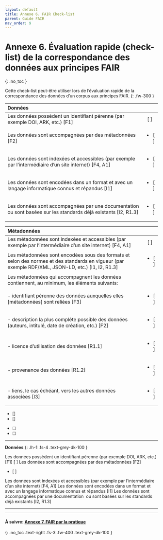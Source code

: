 ```yaml
---
layout: default
title: Annexe 6. FAIR Check-list
parent: Guide FAIR
nav_order: 9
---
```


# Annexe 6. Évaluation rapide (check-list) de la correspondance des données aux principes FAIR
{: .no_toc }

Cette check-list peut-être utiliser lors de l’évaluation rapide de la correspondance des données d’un corpus aux principes FAIR.
{: .fw-300 }

| Données  		   |			 |
:------------------|:-----------:|
| Les données possèdent un identifiant pérenne (par exemple DOI, ARK, etc.) [F1]   | [ ] |
| Les données sont accompagnées par des métadonnées [F2] |	 <ul><li>[ ]</li></ul> |
| Les données sont indexées et accessibles (par exemple par l’intermédiaire d’un site internet) [F4, A1] |	 <ul><li>[ ]</li></ul> |
| Les données sont encodées dans un format et avec un langage informatique connus et répandus [I1] |	 <ul><li>[ ]</li></ul> |
| Les données sont accompagnées par une documentation ou sont basées sur les standards déjà existants [I2, R1.3] |	 <ul><li>[ ]</li></ul> |

| Métadonnées  		   |			 |
:------------------|:-----------:|
| Les métadonnées sont indexées et accessibles (par exemple par l’intermédiaire d’un site internet) [F4, A1]   | [ ] |
| Les métadonnées sont encodées sous des formats et selon des normes et des standards en vigueur (par exemple RDF/XML, JSON-LD, etc.) [I1, I2, R1.3] |	 <ul><li>[ ]</li></ul> |
| Les métadonnées qui accompagnent les données contiennent, au minimum, les éléments suivants: | |
| <span class="margin-left">- identifiant pérenne des données auxquelles elles [métadonnées] sont reliées [F3]</span> | <ul><li>[ ]</li></ul> |
| <span class="margin-left">- description la plus complète possible des données (auteurs, intitulé, date de création, etc.) [F2]</span> | <ul><li>[ ]</li></ul> |
| <span class="margin-left">- licence d’utilisation des données [R1.1]</span> | <ul><li>[ ]</li></ul> |
| <span class="margin-left">- provenance des données [R1.2]</span> | <ul><li>[ ]</li></ul> |
| <span class="margin-left">- liens, le cas échéant, vers les autres données associées [I3]</span> | <ul><li>[ ]</li></ul> |

- []
- []

- [ ]
- [ ]

******************

**Données**
{: .lh-1 .fs-4 .text-grey-dk-100 }

Les données possèdent un identifiant pérenne (par exemple DOI, ARK, etc.) [F1]	 [ ]
Les données sont accompagnées par des métadonnées [F2]	 <ul><li>[ ]</li></ul>
Les données sont indexées et accessibles (par exemple par l’intermédiaire d’un site internet) [F4, A1]
Les données sont encodées dans un format et avec un langage informatique connus et répandus [I1]
Les données sont accompagnées par une documentation  ou sont basées sur les standards déjà existants [I2, R1.3]

******************

---

#### À suivre: [Annexe 7. FAIR par la pratique](/docs/fair-guide/annexe-7)
{: .no_toc .text-right .fs-3 .fw-400 .text-grey-dk-100 }